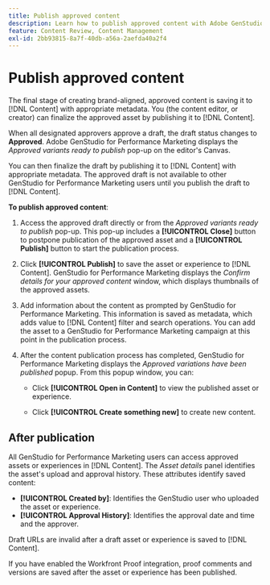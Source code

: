 ```yaml
---
title: Publish approved content
description: Learn how to publish approved content with Adobe GenStudio for Performance Marketing.
feature: Content Review, Content Management
exl-id: 2bb93815-8a7f-40db-a56a-2aefda40a2f4
---
```

# Publish approved content

The final stage of creating brand-aligned, approved content is saving it to [!DNL Content] with appropriate metadata. You (the content editor, or creator) can finalize the approved asset by publishing it to [!DNL Content].

When all designated approvers approve a draft, the draft status changes to **Approved**. Adobe GenStudio for Performance Marketing displays the _Approved variants ready to publish_ pop-up on the editor's Canvas.

You can then finalize the draft by publishing it to [!DNL Content] with appropriate metadata. The approved draft is not available to other GenStudio for Performance Marketing users until you publish the draft to [!DNL Content]. 

**To publish approved content**:

1. Access the approved draft directly or from the _Approved variants ready to publish_ pop-up. This pop-up includes a **[!UICONTROL Close]** button to postpone publication of the approved asset and a **[!UICONTROL Publish]** button to start the publication process.

1. Click **[!UICONTROL Publish]** to save the asset or experience to [!DNL Content]. GenStudio for Performance Marketing displays the _Confirm details for your approved content_ window, which displays thumbnails of the approved assets.

1. Add information about the content as prompted by GenStudio for Performance Marketing. This information is saved as metadata, which adds value to [!DNL Content] filter and search operations. You can add the asset to a GenStudio for Performance Marketing campaign at this point in the publication process.

1. After the content publication process has completed, GenStudio for Performance Marketing displays the _Approved variations have been published_ popup. From this popup window, you can:

   * Click **[!UICONTROL Open in Content]** to view the published asset or experience.

   * Click **[!UICONTROL Create something new]** to create new content.

## After publication

All GenStudio for Performance Marketing users can access approved assets or experiences in [!DNL Content]. The _Asset details_ panel identifies the asset's upload and approval history. These attributes identify saved content:

* **[!UICONTROL Created by]**: Identifies the GenStudio user who uploaded the asset or experience.
* **[!UICONTROL Approval History]**: Identifies the approval date and time and the approver.

Draft URLs are invalid after a draft asset or experience is saved to [!DNL Content].

If you have enabled the Workfront Proof integration, proof comments and versions are saved after the asset or experience has been published.
